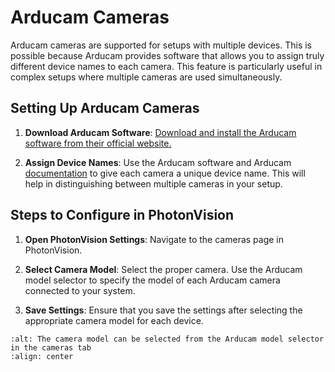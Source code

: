 # Arducam Cameras

Arducam cameras are supported for setups with multiple devices. This is possible because Arducam provides software that allows you to assign truly different device names to each camera. This feature is particularly useful in complex setups where multiple cameras are used simultaneously.

## Setting Up Arducam Cameras

1. **Download Arducam Software**: [Download and install the Arducam software from their official website.](https://docs.arducam.com/UVC-Camera/Serial-Number-Tool-Guide/)

2. **Assign Device Names**: Use the Arducam software and Arducam [documentation](https://docs.arducam.com/UVC-Camera/Serial-Number-Tool-Guide/) to give each camera a unique device name. This will help in distinguishing between multiple cameras in your setup.

## Steps to Configure in PhotonVision

1. **Open PhotonVision Settings**: Navigate to the cameras page in PhotonVision.

2. **Select Camera Model**: Select the proper camera. Use the Arducam model selector to specify the model of each Arducam camera connected to your system.

3. **Save Settings**: Ensure that you save the settings after selecting the appropriate camera model for each device.

```{image} images/setArducamModel.png
:alt: The camera model can be selected from the Arducam model selector in the cameras tab
:align: center
```
